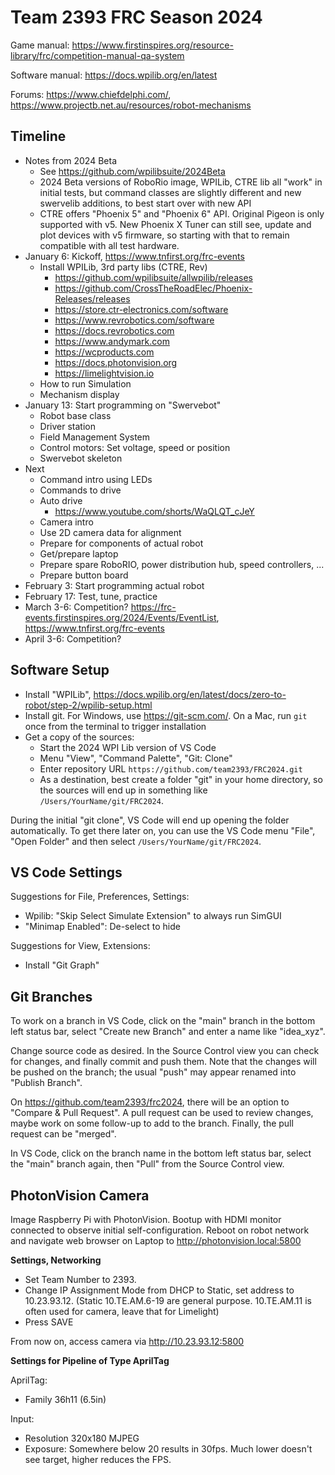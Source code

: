 Team 2393 FRC Season 2024
=========================

Game manual: https://www.firstinspires.org/resource-library/frc/competition-manual-qa-system

Software manual: https://docs.wpilib.org/en/latest

Forums: https://www.chiefdelphi.com/, https://www.projectb.net.au/resources/robot-mechanisms

Timeline
--------

* Notes from 2024 Beta
  - See https://github.com/wpilibsuite/2024Beta
  - 2024 Beta versions of RoboRio image, WPILib, CTRE lib all "work" in initial tests,
    but command classes are slightly different and new swervelib additions,
    to best start over with new API
  - CTRE offers "Phoenix 5" and "Phoenix 6" API.
    Original Pigeon is only supported with v5.
    New Phoenix X Tuner can still see, update and plot devices with v5 firmware,
    so starting with that to remain compatible with all test hardware.
* January 6: Kickoff, https://www.tnfirst.org/frc-events
  - Install WPILib, 3rd party libs (CTRE, Rev)
    + https://github.com/wpilibsuite/allwpilib/releases
    + https://github.com/CrossTheRoadElec/Phoenix-Releases/releases
    + https://store.ctr-electronics.com/software
    + https://www.revrobotics.com/software
    + https://docs.revrobotics.com
    + https://www.andymark.com
    + https://wcproducts.com
    + https://docs.photonvision.org
    + https://limelightvision.io
  - How to run Simulation
  - Mechanism display
* January 13: Start programming on "Swervebot"
  - Robot base class
  - Driver station
  - Field Management System
  - Control motors: Set voltage, speed or position
  - Swervebot skeleton
* Next
  - Command intro using LEDs
  - Commands to drive
  - Auto drive
    - https://www.youtube.com/shorts/WaQLQT_cJeY
  - Camera intro
  - Use 2D camera data for alignment
  - Prepare for components of actual robot
  - Get/prepare laptop
  - Prepare spare RoboRIO, power distribution hub, speed controllers, ...
  - Prepare button board
* February 3: Start programming actual robot
* February 17: Test, tune, practice
* March 3-6: Competition? https://frc-events.firstinspires.org/2024/Events/EventList, https://www.tnfirst.org/frc-events
* April 3-6: Competition?


Software Setup
--------------

 * Install "WPILib", https://docs.wpilib.org/en/latest/docs/zero-to-robot/step-2/wpilib-setup.html
 * Install git. For Windows, use https://git-scm.com/. On a Mac, run `git` once from the terminal to trigger installation
 * Get a copy of the sources:
   * Start the 2024 WPI Lib version of VS Code
   * Menu "View", "Command Palette", "Git: Clone"
   * Enter repository URL `https://github.com/team2393/FRC2024.git`
   * As a destination, best create a folder "git" in your home directory,
     so the sources will end up in something like `/Users/YourName/git/FRC2024`.

During the initial "git clone", VS Code will end up opening the folder automatically.
To get there later on, you can use the VS Code menu "File", "Open Folder" and then select
`/Users/YourName/git/FRC2024`.


VS Code Settings
----------------

Suggestions for File, Preferences, Settings:
 * Wpilib: "Skip Select Simulate Extension" to always run SimGUI
 * "Minimap Enabled": De-select to hide

Suggestions for View, Extensions:
 * Install "Git Graph"

Git Branches
------------

To work on a branch in VS Code, click on the "main" branch in the bottom left status bar, 
select "Create new Branch" and enter a name like "idea_xyz".

Change source code as desired.
In the Source Control view you can check for changes, and finally commit and push them.
Note that the changes will be pushed on the branch; the usual "push" may appear
renamed into "Publish Branch".

On https://github.com/team2393/frc2024, there will be an option to "Compare & Pull Request".
A pull request can be used to review changes, maybe work on some follow-up to add to the branch.
Finally, the pull request can be "merged".

In VS Code, click on the branch name in the bottom left status bar,
select the "main" branch again, then "Pull" from the Source Control view.


PhotonVision Camera
-------------------

Image Raspberry Pi with PhotonVision. Bootup with HDMI monitor connected to observe initial self-configuration.
Reboot on robot network and navigate web browser on Laptop to http://photonvision.local:5800

**Settings, Networking**

- Set Team Number to 2393.
- Change IP Assignment Mode from DHCP to Static, set address to 10.23.93.12.
  (Static 10.TE.AM.6-19 are general purpose. 10.TE.AM.11 is often used for camera, leave that for Limelight)
- Press SAVE

From now on, access camera via http://10.23.93.12:5800

**Settings for Pipeline of Type AprilTag**

AprilTag:
 - Family 36h11 (6.5in)

Input:
- Resolution 320x180 MJPEG
- Exposure: Somewhere below 20 results in 30fps. Much lower doesn't see target, higher reduces the FPS.

